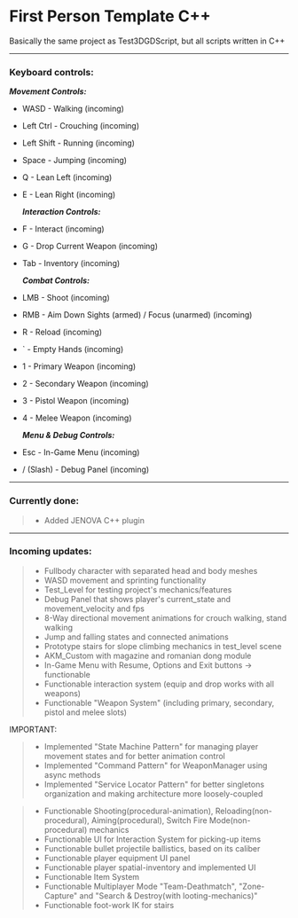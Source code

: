 # First Person Template C++

Basically the same project as Test3DGDScript, but all scripts written in C++

__________________________________________________

### Keyboard controls:

  ___Movement Controls:___
* WASD - Walking (incoming)
* Left Ctrl - Crouching (incoming)
* Left Shift - Running (incoming)
* Space - Jumping (incoming)
* Q - Lean Left (incoming)
* E - Lean Right (incoming)

  ___Interaction Controls:___
* F - Interact (incoming)
* G - Drop Current Weapon (incoming)
* Tab - Inventory (incoming)

  ___Combat Controls:___
* LMB - Shoot (incoming)
* RMB - Aim Down Sights (armed) / Focus (unarmed) (incoming)
* R - Reload (incoming)
* ` - Empty Hands (incoming)
* 1 - Primary Weapon (incoming)
* 2 - Secondary Weapon (incoming)
* 3 - Pistol Weapon (incoming)
* 4 - Melee Weapon (incoming)

  ___Menu & Debug Controls:___
* Esc - In-Game Menu (incoming)
* / (Slash) - Debug Panel (incoming)

__________________________________________________

### Currently done:
> * Added JENOVA C++ plugin

__________________________________________________

### Incoming updates:
> * Fullbody character with separated head and body meshes
> * WASD movement and sprinting functionality
> * Test_Level for testing project's mechanics/features
> * Debug Panel that shows player's current_state and movement_velocity and fps
> * 8-Way directional movement animations for crouch walking, stand walking
> * Jump and falling states and connected animations
> * Prototype stairs for slope climbing mechanics in test_level scene
> * AKM_Custom with magazine and romanian dong module
> * In-Game Menu with Resume, Options and Exit buttons -> functionable
> * Functionable interaction system (equip and drop works with all weapons)
> * Functionable "Weapon System" (including primary, secondary, pistol and melee slots)

IMPORTANT:
> * Implemented "State Machine Pattern" for managing player movement states and for better animation control
> * Implemented "Command Pattern" for WeaponManager using async methods
> * Implemented "Service Locator Pattern" for better singletons organization and making architecture more loosely-coupled

> * Functionable Shooting(procedural-animation), Reloading(non-procedural), Aiming(procedural), Switch Fire Mode(non-procedural) mechanics
> * Functionable UI for Interaction System for picking-up items
> * Functionable bullet projectile ballistics, based on its caliber
> * Functionable player equipment UI panel
> * Functionable player spatial-inventory and implemented UI
> * Functionable Item System
> * Functionable Multiplayer Mode "Team-Deathmatch", "Zone-Capture" and "Search & Destroy(with looting-mechanics)"
> * Functionable foot-work IK for stairs
